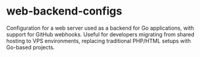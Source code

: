 # web-backend-configs
Configuration for a web server used as a backend for Go applications, with support for GitHub webhooks. Useful for developers migrating from shared hosting to VPS environments, replacing traditional PHP/HTML setups with Go-based projects.
